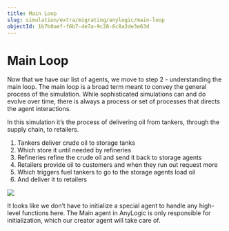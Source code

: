 ```yaml
---
title: Main Loop
slug: simulation/extra/migrating/anylogic/main-loop
objectId: 1b7b0aef-f6b7-4e7a-9c28-6c8a2de3e63d
---
```


# Main Loop

Now that we have our list of agents, we move to step 2 - understanding the main loop. The main loop is a broad term meant to convey the general process of the simulation. While sophisticated simulations can and do evolve over time, there is always a process or set of processes that directs the agent interactions.

In this simulation it’s the process of delivering oil from tankers, through the supply chain, to retailers.

1. Tankers deliver crude oil to storage tanks
2. Which store it until needed by refineries
3. Refineries refine the crude oil and send it back to storage agents
4. Retailers provide oil to customers and when they run out request more
5. Which triggers fuel tankers to go to the storage agents load oil
6. And deliver it to retailers

![](https://lh6.googleusercontent.com/smDMCG9NqVz4Hg3VFdiQr95oNibC9mvxEYmxugc2ckHSkZ1vOd8qrUyodV3___N3UzSXpuVI9UpnYr6uOSmrN_DoOAvAOPfjl7-xYyIRUzEwHSg6GaBdQizKsLRWdj6i2F3NcSgy)

It looks like we don’t have to initialize a special agent to handle any high-level functions here. The Main agent in AnyLogic is only responsible for initialization, which our creator agent will take care of.

